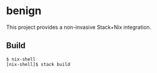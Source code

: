 # benign
This project provides a non-invasive Stack+Nix integration.

## Build
```shell
$ nix-shell
[nix-shell]$ stack build
```
